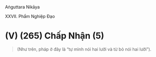 Aṅguttara Nikāya

XXVII. Phẩm Nghiệp Ðạo

# (V) (265) Chấp Nhận (5)

> (Như trên, pháp ở đây là “tự mình nói hai lưỡi và từ bỏ nói hai lưỡi”).

